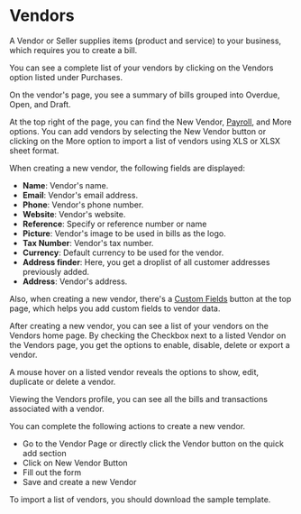 Vendors
=========

A Vendor or Seller supplies items (product and service) to your business, which requires you to create a bill. 

You can see a complete list of your vendors by clicking on the Vendors option listed under Purchases. 

On the vendor's page, you see a summary of bills grouped into Overdue, Open, and Draft.

At the top right of the page, you can find the New Vendor, [Payroll](https://akaunting.com/apps/payroll?utm_source=suggestion&utm_medium=app&utm_campaign=payroll), and More options.
You can add vendors by selecting the New Vendor button or clicking on the More option to import a list of vendors using XLS or XLSX sheet format.


When creating a new vendor, the following fields are displayed:

- **Name**: Vendor's name.
- **Email**: Vendor's email address.
- **Phone**: Vendor's phone number.
- **Website**: Vendor's website.
- **Reference**: Specify or reference number or name
- **Picture**: Vendor's image to be used in bills as the logo.
- **Tax Number**: Vendor's tax number.
- **Currency**: Default currency to be used for the vendor.
- **Address finder**: Here, you get a droplist of all customer addresses previously added.
- **Address**: Vendor's address.

Also, when creating a new vendor, there's a [Custom Fields](https://akaunting.com/apps/custom-fields?utm_source=suggestion&utm_medium=app&utm_campaign=custom_fields) button at the top page, which helps you add custom fields to vendor data.

After creating a new vendor, you can see a list of your vendors on the Vendors home page.
By checking the Checkbox next to a listed Vendor on the Vendors page, you get the options to enable, disable, delete or export a vendor.

A mouse hover on a listed vendor reveals the options to show, edit, duplicate or delete a vendor.

Viewing the Vendors profile, you can see all the bills and transactions associated with a vendor. 

You can complete the following actions to create a new vendor.

- Go to the Vendor Page or directly click the Vendor button on the quick add section
- Click on New Vendor Button
- Fill out the form
- Save and create a new Vendor

To import a list of vendors, you should download the sample template.
